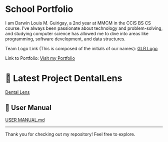 # School Portfolio
I am Darwin Louis M. Guirigay, a 2nd year at MMCM in the CCIS BS CS course. I’ve always been passionate about technology and problem-solving, and studying computer science has allowed me to dive into areas like programming, software development, and data structures.

Team Logo Link (This is composed of the initials of our names):
[GLR Logo](https://github.com/user-attachments/assets/e4d21cac-2602-44b5-a313-4642990425c2)

Link to Portfolio:
[Visit my Portfolio](https://sites.google.com/view/dlguirigayportfolio/home?authuser=0)

# 🦷 Latest Project DentalLens
[Dental Lens](https://github.com/dlGuiri/dlGuiri-Dental_Lens.git)

## 📗 User Manual 
[USER MANUAL.md](./UserManual.md)

---
Thank you for checking out my repository! Feel free to explore.
